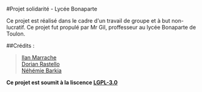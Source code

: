 #Projet solidarité - Lycée Bonaparte

Ce projet est réalisé dans le cadre d'un travail de groupe et à but non-lucratif. Ce projet fut propulé par Mr Gil, proffesseur au lycée Bonaparte de Toulon.


##Crédits : 

> [Ilan Marrache](https://github.com/IlanMarrache)  
> [Dorian Rastello](https://github.com/Neyrim83)  
> [Néhémie Barkia](https://github.com/Nem-developing)  

__Ce projet est soumit à la liscence [LGPL-3.0](https://github.com/Nem-developing/projet-solidarite/blob/master/LICENSE)__
